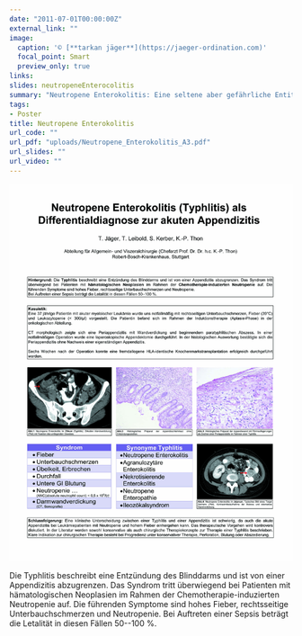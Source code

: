 ```yaml
---
date: "2011-07-01T00:00:00Z"
external_link: ""
image:
  caption: '© [**tarkan jäger**](https://jaeger-ordination.com)'
  focal_point: Smart
  preview_only: true
links:
slides: neutropeneEnterocolitis
summary: "Neutropene Enterokolitis: Eine seltene aber gefährliche Entität."
tags:
- Poster
title: Neutropene Enterokolitis
url_code: ""
url_pdf: "uploads/Neutropene_Enterokolitis_A3.pdf"
url_slides: ""
url_video: ""
---
```


![](images/Neutropene_Enterokolitis_A3%20copy.jpg)

Die Typhlitis beschreibt eine Entzündung des Blinddarms und ist von einer Appendizitis abzugrenzen. Das Syndrom tritt überwiegend bei Patienten mit hämatologischen Neoplasien im Rahmen der Chemotherapie-induzierten Neutropenie auf. Die führenden Symptome sind hohes Fieber, rechtsseitige Unterbauchschmerzen und Neutropenie. Bei Auftreten einer Sepsis beträgt die Letalität in diesen Fällen 50--100 %.
